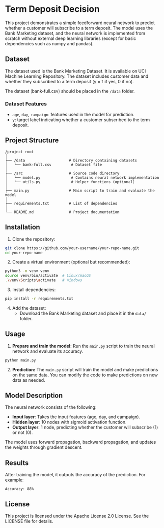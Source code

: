# Term Deposit Decision

This project demonstrates a simple feedforward neural network to predict whether a customer will subscribe to a term deposit. The model uses the Bank Marketing dataset, and the neural network is implemented from scratch without external deep learning libraries (except for basic dependencies such as numpy and pandas).

## Dataset

The dataset used is the Bank Marketing Dataset. It is available on UCI Machine Learning Repository. The dataset includes customer data and whether they subscribed to a term deposit (y = 1 if yes, 0 if no).

The dataset (bank-full.csv) should be placed in the `/data` folder.

### Dataset Features
- `age`, `day`, `campaign`: features used in the model for prediction.
- `y`: target label indicating whether a customer subscribed to the term deposit.

## Project Structure
```
/project-root
│
├── /data                    # Directory containing datasets
│   └── bank-full.csv         # Dataset file
│
├── /src                     # Source code directory
│   └── model.py              # Contains neural network implementation
│   └── utils.py              # Helper functions (optional)
│
├── main.py                  # Main script to train and evaluate the model
│
├── requirements.txt         # List of dependencies
│
└── README.md                # Project documentation
```

## Installation

1. Clone the repository:
```bash
git clone https://github.com/your-username/your-repo-name.git
cd your-repo-name
```

2. Create a virtual environment (optional but recommended):
```bash
python3 -m venv venv
source venv/bin/activate  # Linux/macOS
.\venv\Scripts\activate   # Windows
```

3. Install dependencies:
```bash
pip install -r requirements.txt
```

4. Add the dataset:
   - Download the Bank Marketing dataset and place it in the `data/` folder.

## Usage

1. **Prepare and train the model:** Run the `main.py` script to train the neural network and evaluate its accuracy.
```bash
python main.py
```

2. **Prediction:** The `main.py` script will train the model and make predictions on the same data. You can modify the code to make predictions on new data as needed.

## Model Description

The neural network consists of the following:
- **Input layer**: Takes the input features (age, day, and campaign).
- **Hidden layer**: 10 nodes with sigmoid activation function.
- **Output layer**: 1 node, predicting whether the customer will subscribe (1) or not (0).

The model uses forward propagation, backward propagation, and updates the weights through gradient descent.

## Results

After training the model, it outputs the accuracy of the prediction. For example:
```
Accuracy: 88%
```

## License

This project is licensed under the Apache License 2.0 License. See the LICENSE file for details.
